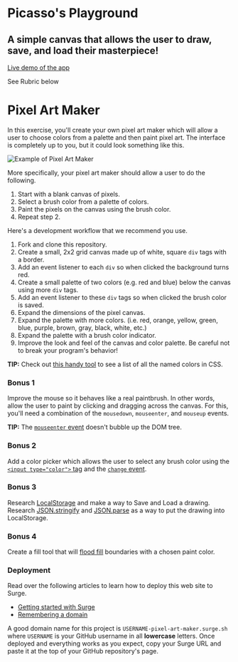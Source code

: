 # Picasso's Playground
## A simple canvas that allows the user to draw, save, and load their masterpiece! 

[Live demo of the app](http://picassosplayground.surge.sh/)

See Rubric below


# Pixel Art Maker

In this exercise, you'll create your own pixel art maker which will allow a user to choose colors from a palette and then paint pixel art. The interface is completely up to you, but it could look something like this.

![Example of Pixel Art Maker](pixel-art-maker-alt.png)

More specifically, your pixel art maker should allow a user to do the following.

1. Start with a blank canvas of pixels.
1. Select a brush color from a palette of colors.
1. Paint the pixels on the canvas using the brush color.
1. Repeat step 2.

Here's a development workflow that we recommend you use.

1. Fork and clone this repository.
1. Create a small, 2x2 grid canvas made up of white, square `div` tags with a border.
1. Add an event listener to each `div` so when clicked the background turns red.
1. Create a small palette of two colors (e.g. red and blue) below the canvas using more `div` tags.
1. Add an event listener to these `div` tags so when clicked the brush color is saved.
1. Expand the dimensions of the pixel canvas.
1. Expand the palette with more colors. (i.e. red, orange, yellow, green, blue, purple, brown, gray, black, white, etc.)
1. Expand the palette with a brush color indicator.
1. Improve the look and feel of the canvas and color palette. Be careful not to break your program's behavior!

**TIP:** Check out [this handy tool](http://www.colors.commutercreative.com/grid/) to see a list of all the named colors in CSS.

### Bonus 1

Improve the mouse so it behaves like a real paintbrush. In other words, allow the user to paint by clicking and dragging across the canvas. For this, you'll need a combination of the `mousedown`, `mouseenter`, and `mouseup` events.

**TIP:** The [`mouseenter` event](https://developer.mozilla.org/en-US/docs/Web/Events/mouseenter) doesn't bubble up the DOM tree.

### Bonus 2

Add a color picker which allows the user to select any brush color using the [`<input type="color">` tag](https://developer.mozilla.org/en-US/docs/Web/HTML/Element/input/color) and the [`change` event](https://developer.mozilla.org/en-US/docs/Web/Events/change).

### Bonus 3

Research [LocalStorage](https://developer.mozilla.org/en-US/docs/Web/API/Storage/LocalStorage) and make a way to Save and Load a drawing.  Research [JSON.stringify](https://developer.mozilla.org/en-US/docs/Web/JavaScript/Reference/Global_Objects/JSON/stringify) and [JSON.parse](https://developer.mozilla.org/en-US/docs/Web/JavaScript/Reference/Global_Objects/JSON/parse) as a way to put the drawing into LocalStorage.

### Bonus 4

Create a fill tool that will [flood fill](https://en.wikipedia.org/wiki/Flood_fill) boundaries with a chosen paint color. 


### Deployment

Read over the following articles to learn how to deploy this web site to Surge.

- [Getting started with Surge](http://surge.sh/help/getting-started-with-surge)
- [Remembering a domain](http://surge.sh/help/remembering-a-domain)

A good domain name for this project is `USERNAME-pixel-art-maker.surge.sh` where `USERNAME` is your GitHub username in all **lowercase** letters. Once deployed and everything works as you expect, copy your Surge URL and paste it at the top of your GitHub repository's page.
